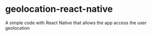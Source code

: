 # geolocation-react-native
A simple code with React Native that allows the app access the user geolocation
